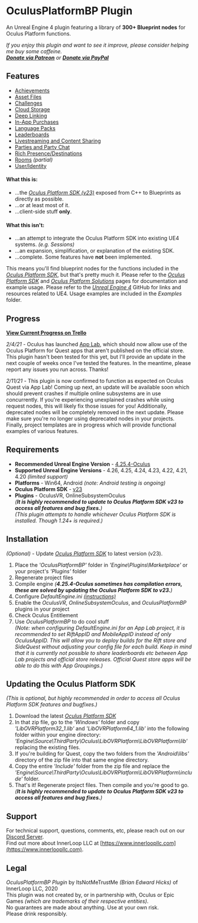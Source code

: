# OculusPlatformBP Plugin

An Unreal Engine 4 plugin featuring a library of **300+ Blueprint nodes** for Oculus Platform functions.

*If you enjoy this plugin and want to see it improve, please consider helping me buy some caffeine.<br>
[**Donate via Patreon**](https://www.patreon.com/innerloopllc) or [**Donate via PayPal**](https://paypal.me/bhicks85)*

## Features
+ [Achievements](https://developer.oculus.com/documentation/unreal/ps-achievements)
+ [Asset Files](https://developer.oculus.com/documentation/unreal/ps-assets/)
+ [Challenges](https://developer.oculus.com/documentation/unreal/ps-challenges/)
+ [Cloud Storage](https://developer.oculus.com/documentation/unreal/ps-cloud-storage/)
+ [Deep Linking](https://developer.oculus.com/documentation/unreal/ps-deep-linking/)
+ [In-App Purchases](https://developer.oculus.com/documentation/unreal/ps-iap/)
+ [Language Packs](https://developer.oculus.com/documentation/unreal/ps-language-packs/)
+ [Leaderboards](https://developer.oculus.com/documentation/unreal/ps-leaderboards/)
+ [Livestreaming and Content Sharing](https://developer.oculus.com/documentation/unreal/ps-sharing/)
+ [Parties and Party Chat](https://developer.oculus.com/documentation/unreal/ps-parties/)
+ [Rich Presence/Destinations](https://developer.oculus.com/documentation/unreal/ps-rich-presence/)
+ [Rooms](https://developer.oculus.com/documentation/unreal/ps-rooms/) *(partial)*
+ [User/Identity](https://developer.oculus.com/documentation/unreal/ps-presence/)

#### What this is:
+ ...the [*Oculus Platform SDK (v23)*](https://developer.oculus.com/reference/platform/v23/) exposed from C++ to Blueprints as directly as possible.
+ ...or at least most of it.
+ ...client-side stuff **only**.

#### What this isn't:
+ ...an attempt to integrate the Oculus Platform SDK into existing UE4 systems. *(e.g. Sessions)*
+ ...an expansion, simplification, or explanation of the existing SDK.
+ ...complete. Some features have **not** been implemented.

This means you'll find blueprint nodes for the functions included in the [*Oculus Platform SDK*](https://developer.oculus.com/reference/platform/v23/), but that's pretty much it. Please refer to the [*Oculus Platform SDK*](https://developer.oculus.com/reference/platform/v23/) and [*Oculus Platform Solutions*](https://developer.oculus.com/documentation/unreal/ps-platform-intro/) pages for documentation and example usage. Please refer to the [*Unreal Engine 4*](https://github.com/EpicGames/UnrealEngine) GitHub for links and resources related to UE4. Usage examples are included in the *Examples* folder.

## Progress
[**View Current Progress on Trello**](https://trello.com/b/TNGt3Yer/oculusplatformbp)<br>

*2/4/21* - Oculus has launched [App Lab](https://developer.oculus.com/blog/introducing-app-lab-a-new-way-to-distribute-oculus-quest-apps/), which should now allow use of the Oculus Platform for Quest apps that aren't published on the official store. This plugin hasn't been tested for this yet, but I'll provide an update in the next couple of weeks once I've tested the features. In the meantime, please report any issues you run across. Thanks!

*2/11/21* - This plugin is now confirmed to function as expected on Oculus Quest via App Lab! Coming up next, an update will be available soon which should prevent crashes if multiple online subsystems are in use concurrently. If you're experiencing unexplained crashes while using request nodes, this will likely fix those issues for you! Additionally, deprecated nodes will be completely removed in the next update. Please make sure you're no longer using deprecated nodes in your projects. Finally, project templates are in progress which will provide functional examples of various features.

## Requirements
* **Recommended Unreal Engine Version** - [4.25.4-Oculus](https://github.com/Oculus-VR/UnrealEngine/tree/4.25)
* **Supported Unreal Engine Versions** - 4.26, 4.25, 4.24, 4.23, 4.22, 4.21, 4.20 *(limited support)*
* **Platforms** - Win64, Android *(note: Android testing is ongoing)*
* **Oculus Platform SDK** - [v23](https://developer.oculus.com/downloads/package/oculus-platform-sdk/23.0.0/)<br>
* **Plugins** - OculusVR, OnlineSubsystemOculus<br>
*(**It is highly recommended to update to Oculus Platform SDK v23 to access all features and bug fixes.**)*<br>
*(This plugin attempts to handle whichever Oculus Platform SDK is installed. Though 1.24+ is required.)*<br>

## Installation
*(Optional)* - Update [*Oculus Platform SDK*](https://developer.oculus.com/downloads/package/oculus-platform-sdk/) to latest version (v23).
1) Place the *'OculusPlatformBP'* folder in *'Engine\Plugins\Marketplace'* or your project's *'Plugins'* folder
2) Regenerate project files
3) Compile engine *(**4.25.4-Oculus sometimes has compilation errors, these are solved by updating the Oculus Platform SDK to v23.**)*
4) Configure *DefaultEngine.ini [(instructions)](https://developer.oculus.com/documentation/unreal/ps-setup/)*
5) Enable the *OculusVR*, *OnlineSubsystemOculus*, and *OculusPlatformBP* plugins in your project
6) Check Oculus Entitlement
7) Use *OculusPlatformBP* to do cool stuff<br>
*(Note: when configuring DefaultEngine.ini for an App Lab project, it is recommended to set RiftAppID and MobileAppID instead of only OculusAppID. This will allow you to deploy builds for the Rift store and SideQuest without adjusting your config file for each build. Keep in mind that it is currently not possible to share leaderboards etc between App Lab projects and official store releases. Official Quest store apps will be able to do this with App Groupings.)*<br>

## Updating the Oculus Platform SDK
*(This is optional, but highly recommended in order to access all Oculus Platform SDK features and bugfixes.)*
1) Download the latest [*Oculus Platform SDK*](https://developer.oculus.com/downloads/package/oculus-platform-sdk/)
2) In that zip file, go to the *'Windows'* folder and copy *'LibOVRPlatform32_1.lib'* and *'LibOVRPlatform64_1.lib'* into the following folder within your engine directory: *'Engine\Source\ThirdParty\Oculus\LibOVRPlatform\LibOVRPlatform\lib'* replacing the existing files.
3) If you're building for Quest, copy the two folders from the *'Android\libs'* directory of the zip file into that same engine directory.
4) Copy the entire *'Include'* folder from the zip file and replace the *'Engine\Source\ThirdParty\Oculus\LibOVRPlatform\LibOVRPlatform\include'* folder.
5) That's it! Regenerate project files. Then compile and you're good to go.<br>
*(**It is highly recommended to update to Oculus Platform SDK v23 to access all features and bug fixes.**)*<br>
## Support
For technical support, questions, comments, etc, please reach out on our [Discord Server](https://discord.gg/k6KxJvq).<br>
Find out more about InnerLoop LLC at [https://www.innerloopllc.com](https://www.innerloopllc.com).

## Legal
*OculusPlatformBP Plugin* by ItsNotMeTrustMe *(Brian Edward Hicks)* of InnerLoop LLC, 2020<br>
This plugin was not created by, or in partnership with, Oculus or Epic Games *(which are trademarks of their respective entities)*.<br>
No guarantees are made about anything. Use at your own risk.<br>
Please drink responsibly.
